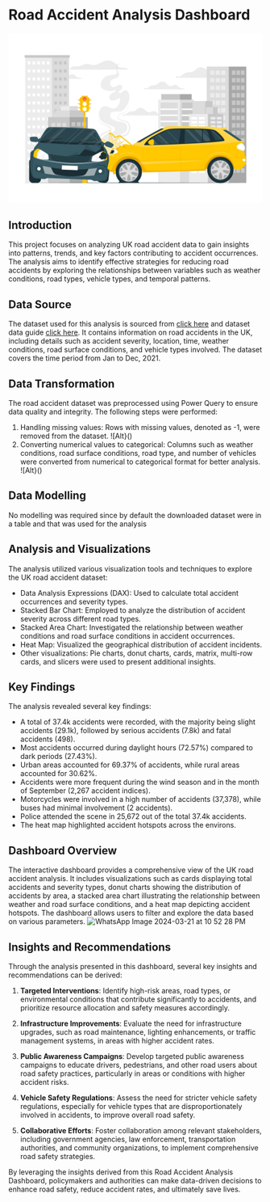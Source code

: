 # Road Accident Analysis Dashboard
![Alt Text](accident.jpg)
## Introduction

This project focuses on analyzing UK road accident data to gain insights into patterns, trends, and key factors contributing to accident occurrences. The analysis aims to identify effective strategies for reducing road accidents by exploring the relationships between variables such as weather conditions, road types, vehicle types, and temporal patterns.

## Data Source

The dataset used for this analysis is sourced from [click here](https://data.dft.gov.uk/road-accidents-safety-data/dft-road-casualty-statistics-collision-2021.csv) and dataset data guide [click here](https://data.dft.gov.uk/road-accidents-safety-data/dft-road-casualty-statistics-collision-2021.csv). It contains information on road accidents in the UK, including details such as accident severity, location, time, weather conditions, road surface conditions, and vehicle types involved. The dataset covers the time period from Jan to Dec, 2021.

## Data Transformation

The road accident dataset was preprocessed using Power Query to ensure data quality and integrity. The following steps were performed:
  1.  Handling missing values: Rows with missing values, denoted as -1, were removed from the dataset.
  ![Alt}()
  3.  Converting numerical values to categorical: Columns such as weather conditions, road surface conditions, road type, and number of vehicles were converted from numerical to categorical format for better analysis.
  ![Alt}()

## Data Modelling

No modelling was required since by default the downloaded dataset were in a table and that was used for the analysis

## Analysis and Visualizations

The analysis utilized various visualization tools and techniques to explore the UK road accident dataset:

-  Data Analysis Expressions (DAX): Used to calculate total accident occurrences and severity types.
-  Stacked Bar Chart: Employed to analyze the distribution of accident severity across different road types.
-  Stacked Area Chart: Investigated the relationship between weather conditions and road surface conditions in accident occurrences.
-  Heat Map: Visualized the geographical distribution of accident incidents.
-  Other visualizations: Pie charts, donut charts, cards, matrix, multi-row cards, and slicers were used to present additional insights.

## Key Findings

The analysis revealed several key findings:
-  A total of 37.4k accidents were recorded, with the majority being slight accidents (29.1k), followed by serious accidents (7.8k) and fatal accidents (498).
-  Most accidents occurred during daylight hours (72.57%) compared to dark periods (27.43%).
-  Urban areas accounted for 69.37% of accidents, while rural areas accounted for 30.62%.
-  Accidents were more frequent during the wind season and in the month of September (2,267 accident indices).
-  Motorcycles were involved in a high number of accidents (37,378), while buses had minimal involvement (2 accidents).
-  Police attended the scene in 25,672 out of the total 37.4k accidents.
-  The heat map highlighted accident hotspots across the environs.

## Dashboard Overview

The interactive dashboard provides a comprehensive view of the UK road accident analysis. It includes visualizations such as cards displaying total accidents and severity types, donut charts showing the distribution of accidents by area, a stacked area chart illustrating the relationship between weather and road surface conditions, and a heat map depicting accident hotspots. The dashboard allows users to filter and explore the data based on various parameters.
![WhatsApp Image 2024-03-21 at 10 52 28 PM](https://github.com/PeterAyan/insightfulmind/assets/164429264/b82d16e9-cb9b-474a-aa54-5c1ed35f3354)

## Insights and Recommendations

Through the analysis presented in this dashboard, several key insights and recommendations can be derived:

1. **Targeted Interventions**: Identify high-risk areas, road types, or environmental conditions that contribute significantly to accidents, and prioritize resource allocation and safety measures accordingly.

2. **Infrastructure Improvements**: Evaluate the need for infrastructure upgrades, such as road maintenance, lighting enhancements, or traffic management systems, in areas with higher accident rates.

3. **Public Awareness Campaigns**: Develop targeted public awareness campaigns to educate drivers, pedestrians, and other road users about road safety practices, particularly in areas or conditions with higher accident risks.

4. **Vehicle Safety Regulations**: Assess the need for stricter vehicle safety regulations, especially for vehicle types that are disproportionately involved in accidents, to improve overall road safety.

5. **Collaborative Efforts**: Foster collaboration among relevant stakeholders, including government agencies, law enforcement, transportation authorities, and community organizations, to implement comprehensive road safety strategies.

By leveraging the insights derived from this Road Accident Analysis Dashboard, policymakers and authorities can make data-driven decisions to enhance road safety, reduce accident rates, and ultimately save lives.



